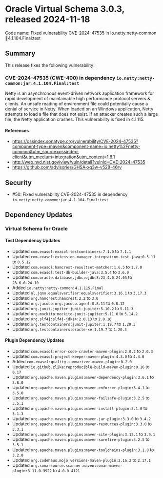 # Oracle Virtual Schema 3.0.3, released 2024-11-18

Code name: Fixed vulnerability CVE-2024-47535 in io.netty:netty-common:jar:4.1.104.Final:test

## Summary

This release fixes the following vulnerability:

### CVE-2024-47535 (CWE-400) in dependency `io.netty:netty-common:jar:4.1.104.Final:test`
Netty is an asynchronous event-driven network application framework for rapid development of maintainable high performance protocol servers & clients. An unsafe reading of environment file could potentially cause a denial of service in Netty. When loaded on an Windows application, Netty attempts to load a file that does not exist. If an attacker creates such a large file, the Netty application crashes. This vulnerability is fixed in 4.1.115.
#### References
* https://ossindex.sonatype.org/vulnerability/CVE-2024-47535?component-type=maven&component-name=io.netty%2Fnetty-common&utm_source=ossindex-client&utm_medium=integration&utm_content=1.8.1
* http://web.nvd.nist.gov/view/vuln/detail?vulnId=CVE-2024-47535
* https://github.com/advisories/GHSA-xq3w-v528-46rv

## Security

* #50: Fixed vulnerability CVE-2024-47535 in dependency `io.netty:netty-common:jar:4.1.104.Final:test`

## Dependency Updates

### Virtual Schema for Oracle

#### Test Dependency Updates

* Updated `com.exasol:exasol-testcontainers:7.1.0` to `7.1.1`
* Updated `com.exasol:extension-manager-integration-test-java:0.5.11` to `0.5.12`
* Updated `com.exasol:hamcrest-resultset-matcher:1.6.5` to `1.7.0`
* Updated `com.exasol:test-db-builder-java:3.5.4` to `3.6.0`
* Updated `com.oracle.database.jdbc:ojdbc8:23.4.0.24.05` to `23.6.0.24.10`
* Added `io.netty:netty-common:4.1.115.Final`
* Updated `nl.jqno.equalsverifier:equalsverifier:3.16.1` to `3.17.3`
* Updated `org.hamcrest:hamcrest:2.2` to `3.0`
* Updated `org.jacoco:org.jacoco.agent:0.8.11` to `0.8.12`
* Updated `org.junit.jupiter:junit-jupiter:5.10.2` to `5.11.3`
* Updated `org.mockito:mockito-junit-jupiter:5.11.0` to `5.14.2`
* Updated `org.slf4j:slf4j-jdk14:2.0.13` to `2.0.16`
* Updated `org.testcontainers:junit-jupiter:1.19.7` to `1.20.3`
* Updated `org.testcontainers:oracle-xe:1.19.7` to `1.20.3`

#### Plugin Dependency Updates

* Updated `com.exasol:error-code-crawler-maven-plugin:2.0.2` to `2.0.3`
* Updated `com.exasol:project-keeper-maven-plugin:4.3.0` to `4.4.0`
* Added `com.exasol:quality-summarizer-maven-plugin:0.2.0`
* Updated `io.github.zlika:reproducible-build-maven-plugin:0.16` to `0.17`
* Updated `org.apache.maven.plugins:maven-dependency-plugin:3.6.1` to `3.8.0`
* Updated `org.apache.maven.plugins:maven-enforcer-plugin:3.4.1` to `3.5.0`
* Updated `org.apache.maven.plugins:maven-failsafe-plugin:3.2.5` to `3.5.1`
* Updated `org.apache.maven.plugins:maven-install-plugin:3.1.0` to `3.1.3`
* Updated `org.apache.maven.plugins:maven-jar-plugin:3.3.0` to `3.4.2`
* Updated `org.apache.maven.plugins:maven-resources-plugin:3.3.0` to `3.3.1`
* Updated `org.apache.maven.plugins:maven-site-plugin:3.12.1` to `3.9.1`
* Updated `org.apache.maven.plugins:maven-surefire-plugin:3.2.5` to `3.5.1`
* Updated `org.apache.maven.plugins:maven-toolchains-plugin:3.1.0` to `3.2.0`
* Updated `org.codehaus.mojo:versions-maven-plugin:2.16.2` to `2.17.1`
* Updated `org.sonarsource.scanner.maven:sonar-maven-plugin:3.11.0.3922` to `4.0.0.4121`

